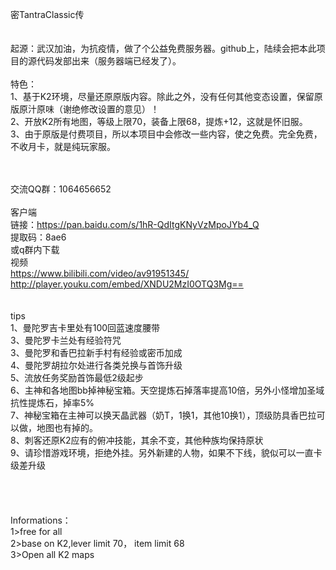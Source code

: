 密TantraClassic传
<br><br><br>
起源：武汉加油，为抗疫情，做了个公益免费服务器。github上，陆续会把本此项目的源代码发部出来（服务器端已经发了）。
<br><br>
特色：<br>
1、基于K2环境，尽量还原原版内容。除此之外，没有任何其他变态设置，保留原版原汁原味（谢绝修改设置的意见）！<br>
2、开放K2所有地图，等级上限70，装备上限68，提炼+12，这就是怀旧服。<br>
3、由于原版是付费项目，所以本项目中会修改一些内容，使之免费。完全免费，不收月卡，就是纯玩家服。<br>

<br><br>
交流QQ群：1064656652
<br><br>
客户端<br>
链接：https://pan.baidu.com/s/1hR-QdItgKNyVzMpoJYb4_Q <br>
提取码：8ae6  <br>
或q群内下载
<br>
视频
<br>
https://www.bilibili.com/video/av91951345/<br>
http://player.youku.com/embed/XNDU2MzI0OTQ3Mg==<br>
<br>
<br>
tips<br>
1、曼陀罗吉卡里处有100回蓝速度腰带<br>
3、曼陀罗卡兰处有经验符咒<br>
3、曼陀罗和香巴拉新手村有经验或密币加成<br>
4、曼陀罗胡拉尔处进行各类兑换与首饰升级<br>
5、流放任务奖励首饰最低2级起步<br>
6、主神和各地图bb掉神秘宝箱。天空提炼石掉落率提高10倍，另外小怪增加圣域抗性提炼石，掉率5%<br>
7、神秘宝箱在主神可以换天晶武器（奶T，1换1，其他10换1），顶级防具香巴拉可以做，地图也有掉的。<br>
8、刺客还原K2应有的俯冲技能，其余不变，其他种族均保持原状<br>
9、请珍惜游戏环境，拒绝外挂。另外新建的人物，如果不下线，貌似可以一直卡级差升级<br>
<br>
<br>
<br>
<br>
Informations：<br>
1>free for all<br>
2>base on K2,lever limit 70， item limit 68 <br>
3>Open all K2 maps<br>
<br>
